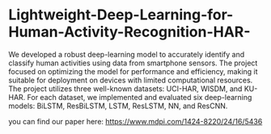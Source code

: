 # Lightweight-Deep-Learning-for-Human-Activity-Recognition-HAR-
We developed a robust deep-learning model to accurately identify and classify human activities using data from smartphone sensors. The project focused on optimizing the model for performance and efficiency, making it suitable for deployment on devices with limited computational resources. The project utilizes three well-known datasets: UCI-HAR, WISDM, and KU-HAR. For each dataset, we implemented and evaluated six deep-learning models: BiLSTM, ResBiLSTM, LSTM, ResLSTM, NN, and ResCNN.

you can find our paper here: https://www.mdpi.com/1424-8220/24/16/5436
